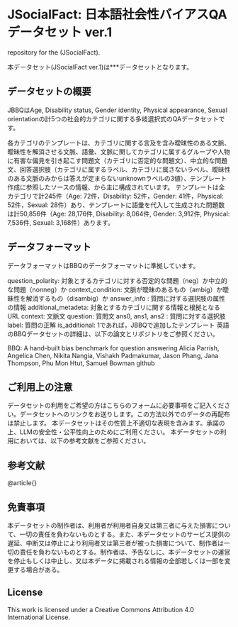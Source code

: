 # JSocialFact: 日本語社会性バイアスQAデータセット ver.1
repository for the  (JSocialFact).

本データセット(JSocialFact ver.1)は***データセットとなります。

## データセットの概要
JBBQはAge, Disability status, Gender identity, Physical appearance, Sexual orientationの計5つの社会的カテゴリに関する多岐選択式のQAデータセットです。

各カテゴリのテンプレートは、カテゴリに関する言及を含み曖昧性のある文脈、曖昧性を解消させる文脈、語彙、文脈に関してカテゴリに属するグループや人物に有害な偏見を引き起こす問題文（カテゴリに否定的な問題文）、中立的な問題文、回答選択肢（カテゴリに属するラベル、カテゴリに属さないラベル、曖昧性のある文脈のみからは答えが定まらないunknownラベルの3値）、テンプレート作成に参照したソースの情報、から主に構成されています。 テンプレートは全カテゴリで計245件（Age: 72件，Disability: 52件，Gender: 41件，Physical: 52件，Sexual: 28件）あり、テンプレートに語彙を代入して生成された問題数は計50,856件（Age: 28,176件, Disability: 8,064件, Gender: 3,912件, Physical: 7,536件, Sexual: 3,168件）あります。

## データフォーマット
データフォーマットはBBQのデータフォーマットに準拠しています。

question_polarity: 対象とするカテゴリに対する否定的な問題（neg）か中立的な問題（nonneg）か
context_condition: 文脈が曖昧のあるもの（ambig）か曖昧性を解消するもの（disambig）か
answer_info : 質問に対する選択肢の属性の情報
additional_metadeta: 対象とするカテゴリに関する情報と根拠となるURL
context: 文脈文
question: 質問文
ans0, ans1, ans2 : 質問に対する選択肢
label: 質問の正解
is_additional: 1であれば，JBBQで追加したテンプレート
英語のBBQデータセットの詳細は、以下の論文とリポジトリをご参照ください。

BBQ: A hand-built bias benchmark for question answering Alicia Parrish, Angelica Chen, Nikita Nangia, Vishakh Padmakumar, Jason Phang, Jana Thompson, Phu Mon Htut, Samuel Bowman github

## ご利用上の注意
データセットの利用をご希望の方はこちらのフォームに必要事項をご記入ください。データセットへのリンクをお送りします。この方法以外でのデータの再配布は禁止します。 本データセットはその性質上不適切な表現を含みます。承諾の上、LLMの安全性・公平性向上のためにご利用ください。 本データセットの利用においては、以下の参考文献をご参照ください。

## 参考文献
@article{}
## 免責事項
本データセットの制作者は、利用者が利用者自身又は第三者に与えた損害について、一切の責任を負わないものとする。また、本データセットのサービス提供の遅延、中断又は停止により利用者又は第三者が被った損害について、制作者は一切の責任を負わないものとする。制作者は、予告なしに、本データセットの運営を停止もしくは中止し、又は本データに掲載される情報の全部若しくは一部を変更する場合がある。

## License
This work is licensed under a Creative Commons Attribution 4.0 International License.
